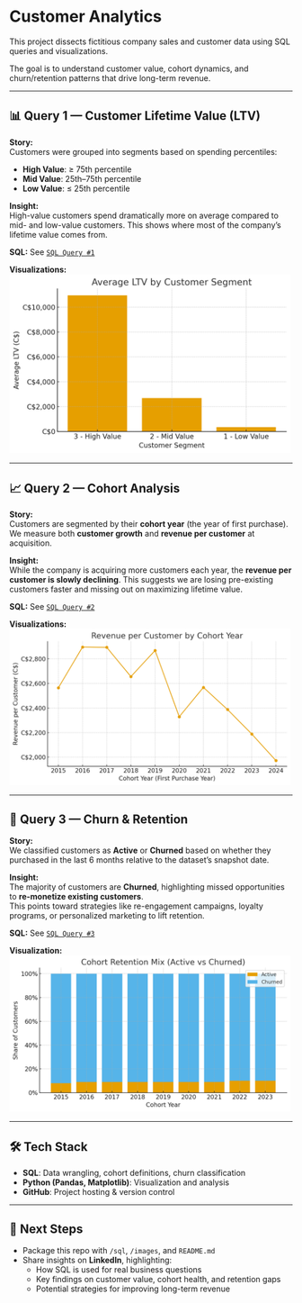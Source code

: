 # Customer Analytics

This project dissects fictitious company sales and customer data using SQL queries and visualizations. 
 
The goal is to understand customer value, cohort dynamics, and churn/retention patterns that drive long-term revenue.

---

## 📊 Query 1 — Customer Lifetime Value (LTV)

**Story:**  
Customers were grouped into segments based on spending percentiles:  
- **High Value**: ≥ 75th percentile  
- **Mid Value**: 25th–75th percentile  
- **Low Value**: ≤ 25th percentile  

**Insight:**  
High-value customers spend dramatically more on average compared to mid- and low-value customers. This shows where most of the company’s lifetime value comes from.

**SQL:** See [`SQL Query #1`](./Queries/1_customer_segmentation.sql)  

**Visualizations:**  
<img src="./Images/1_segment_ltv_mix.png" alt="Average LTV" width="500"/>

---

## 📈 Query 2 — Cohort Analysis

**Story:**  
Customers are segmented by their **cohort year** (the year of first purchase). We measure both **customer growth** and **revenue per customer** at acquisition.

**Insight:**  
While the company is acquiring more customers each year, the **revenue per customer is slowly declining**. This suggests we are losing pre-existing customers faster and missing out on maximizing lifetime value.

**SQL:** See [`SQL Query #2`](./Queries/2_cohort_analysis.sql)  

**Visualizations:**  
<img src="./Images/2_cohort_customer_revenue.png" alt="Average LTV" width="500"/>

---

## 🔄 Query 3 — Churn & Retention

**Story:**  
We classified customers as **Active** or **Churned** based on whether they purchased in the last 6 months relative to the dataset’s snapshot date.  

**Insight:**  
The majority of customers are **Churned**, highlighting missed opportunities to **re-monetize existing customers**.  
This points toward strategies like re-engagement campaigns, loyalty programs, or personalized marketing to lift retention.

**SQL:** See [`SQL Query #3`](./Queries/3_retension_analysis.sql) 

**Visualization:**  
<img src="./Images/3_churned_active_cx.png" alt="Average LTV" width="500"/>

---

## 🛠 Tech Stack
- **SQL**: Data wrangling, cohort definitions, churn classification  
- **Python (Pandas, Matplotlib)**: Visualization and analysis  
- **GitHub**: Project hosting & version control  

---

## 🚀 Next Steps
- Package this repo with `/sql`, `/images`, and `README.md`  
- Share insights on **LinkedIn**, highlighting:  
  - How SQL is used for real business questions  
  - Key findings on customer value, cohort health, and retention gaps  
  - Potential strategies for improving long-term revenue
